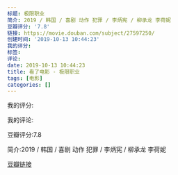 ```yaml
---
标题: 极限职业
简介: 2019 / 韩国 / 喜剧 动作 犯罪 / 李炳宪 / 柳承龙 李荷妮
豆瓣评分: '7.8'
链接: https://movie.douban.com/subject/27597250/
创建时间: '2019-10-13 10:44:23'
我的评分:
标签:
评论:
date: 2019-10-13 10:44:23
title: 看了电影 - 极限职业
tags: [电影]
categories: []
---
```


我的评分:

我的评论:

豆瓣评分:7.8

简介:2019 / 韩国 / 喜剧 动作 犯罪 / 李炳宪 / 柳承龙 李荷妮

[豆瓣链接](https://movie.douban.com/subject/27597250/)

